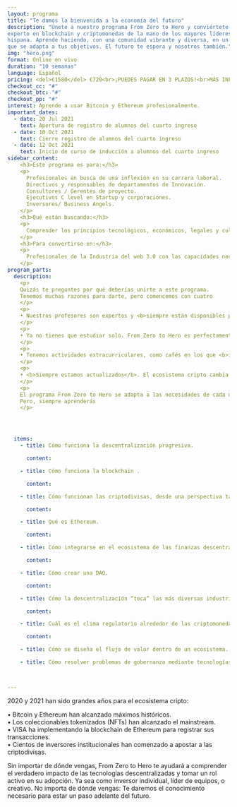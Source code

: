 ```yaml
---
layout: programa
title: "Te damos la bienvenida a la economía del futuro"
description: "Únete a nuestro programa From Zero to Hero y conviértete en un
experto en blockchain y criptomonedas de la mano de los mayores líderes de habla
hispana. Aprende haciendo, con una comunidad vibrante y diversa, en un programa
que se adapta a tus objetivos. El futuro te espera y nosotros también."
img: "hero.png"
format: Online en vivo
duration: "10 semanas"
language: Español
pricing: <del>€1580</del> €720<br>¡PUEDES PAGAR EN 3 PLAZOS!<br>MÁS INFO EN info@dao.education
checkout_cc: "#"
checkout_btc: "#"
checkout_pp: "#"
interest: Aprende a usar Bitcoin y Ethereum profesionalmente.
important_dates:
  - date: 20 Jul 2021
    text: Apertura de registro de alumnos del cuarto ingreso
  - date: 10 Oct 2021
    text: Cierre registro de alumnos del cuarto ingreso
  - date: 12 Oct 2021
    text: Inicio de curso de inducción a alumnos del cuarto ingreso
sidebar_content:
    <h3>Este programa es para:</h3>
    <p>
      Profesionales en busca de una inflexión en su carrera laboral.
      Directivos y responsables de departamentos de Innovación.
      Consultores / Gerentes de proyecto.
      Ejecutivos C level en Startup y corporaciones.
      Inversores/ Business Angels.
    </p>
    <h3>Qué están buscando:</h3>
    <p>
      Comprender los principios tecnológicos, económicos, legales y culturales que rigen el funcionamiento de tecnologías Blockchain, así como conocer las mejores prácticas en el diseño y gestión de herramientas para el desarrollo e implementación de nuevas soluciones distribuídas.
    </p>
    <h3>Para convertirse en:</h3>
    <p>
      Profesionales de la Industria del web 3.0 con las capacidades necesarias para liderar el camino hacia una sociedad coordinada por protocolos orientados a alinear incentivos en el nuevo Internet del Valor.
    </p>
program_parts:
  description:
    <p>
    Quizás te preguntes por qué deberías unirte a este programa.
    Tenemos muchas razones para darte, pero comencemos con cuatro
    </p>
    <p>
    • Nuestros profesores son expertos y <b>siempre están disponibles para responder tus preguntas</b>.
    </p>
    <p>
    • Ya no tienes que estudiar solo. From Zero to Hero es perfectamente sincrónico y personalizado. <b>Si estás buscando una comunidad</b> de apasionados de la criptografía con la que compartir y construir, <b>ya la encontraste</b>.
    </p>
    <p>
    • Tenemos actividades extracurriculares, como cafés en los que <b>invitados de lujo</b> ahondarán en los conceptos del curso desde <b>una perspectiva diferente</b>.
    </p>
    <p>
    • <b>Siempre estamos actualizados</b>. El ecosistema cripto cambia constantemente. Nosotros también. Nuestros profesores están en la vanguardia de la industria, lo que mantiene nuestro material actualizado y siempre relevante.
    </p>
    <p>
    El programa From Zero to Hero se adapta a las necesidades de cada nuevo grupo de estudiantes. Es un programa versátil y en constante actualización.<br>
    Pero, siempre aprenderás
    </p>




  items:
    - title: Cómo funciona la descentralización progresiva.

      content:

    - title: Cómo funciona la blockchain .

      content:

    - title: Cómo funcionan las criptodivisas, desde una perspectiva tanto técnica como filosófica.

      content:

    - title: Qué es Ethereum.

      content:

    - title: Cómo integrarse en el ecosistema de las finanzas descentralizadas.

      content:

    - title: Cómo crear una DAO.

      content:

    - title: Cómo la descentralización “toca” las más diversas industrias y disciplinas.

      content:

    - title: Cuál es el clima regulatorio alrededor de las criptomonedas y cómo adaptarse a él.

      content:

    - title: Cómo se diseña el flujo de valor dentro de un ecosistema.

    - title: Cómo resolver problemas de gobernanza mediante tecnologías descentralizadas.



---
```

2020 y 2021 han sido grandes años para el ecosistema cripto:

• Bitcoin y Ethereum han alcanzado máximos históricos. <br>
• Los coleccionables tokenizados (NFTs) han alcanzado el mainstream. <br>
• VISA ha implementando la blockchain de Ethereum para registrar sus transacciones. <br>
• Cientos de inversores institucionales han comenzado a apostar a las criptodivisas.  <br>

Sin importar de dónde vengas, From Zero to Hero te ayudará a comprender el verdadero impacto de las tecnologías descentralizadas y tomar un rol activo en su adopción. Ya sea como inversor individual, líder de equipos, o creativo. No importa de dónde vengas: Te daremos el conocimiento necesario para estar un paso adelante del futuro.
